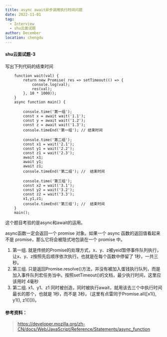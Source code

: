 ```yaml
---
title: async await异步调用执行时间问题  
date: 2022-11-01
tag: 
  - Interview
  - shu云面试题
author: December
location: chengdu 
---
```


#### shu云面试题-3
写出下列代码的结束时间
```
    function wait(val) {
        return new Promise( res => setTimeout(() => {
            console.log(val);
            res(val);
        }, 10 * 1000));
    }
    async function main() {

        console.time('第一组');
        const x = await wait('1.1');
        const y = await wait('1.2');
        const z = await wait('1.3');
        console.timeEnd('第一组'); // 结束时间

        console.time('第二组');
        const x1 = wait('2.1');
        const y1 = wait('2.2');
        const z1 = wait('2.3');
        await x1;
        await y1;
        await z1;
        console.timeEnd('第二组'); //  结束时间

        console.time('第三组');
        const x2 = wait('3.1');
        const y2 = wait('3.2');
        const z2 = wait('3.3');
        x1,y1,z1;
        console.timeEnd('第三组'); //  结束时间
    }
    main();

```
这个题目考验的是async和await的运用。

 async函数一定会返回一个 promise 对象。如果一个 async 函数的返回值看起来不是 promise，那么它将会被隐式地包装在一个 promise 中。

1. 第一组. 就是传统的Promise的处理方式，x、y、z被yeid暂停事件队列执行，让x、y、z按照先后顺序依次执行。也就是在每个函数中停留了 1秒，一共三秒。
2. 第三组. 只是返回Promise.resolve()方法，并没有被加入蛋钱执行队列，而是加入事件队列宏任务当中。按照setTimeout()的文档，最少执行时间，这里应该用时 4毫秒
3. 第二组.  x1、y1、z1 同时被创造，同时被执行await，就用该去三个中执行时间最长的那个，也就是 1秒，而不是 3秒。（这里有点雷同于Promise.all([x1(), y1(), z1()]))。

#### 参考资料：
> https://developer.mozilla.org/zh-CN/docs/Web/JavaScript/Reference/Statements/async_function